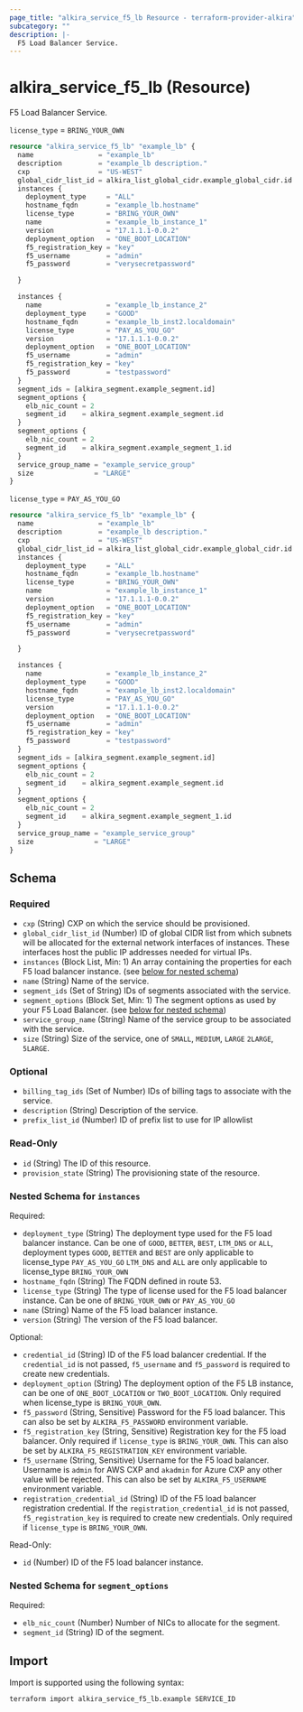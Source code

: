 ```yaml
---
page_title: "alkira_service_f5_lb Resource - terraform-provider-alkira"
subcategory: ""
description: |-
  F5 Load Balancer Service.
---
```


# alkira_service_f5_lb (Resource)

F5 Load Balancer Service.

`license_type` = `BRING_YOUR_OWN`
```terraform
resource "alkira_service_f5_lb" "example_lb" {
  name                = "example_lb"
  description         = "example_lb description."
  cxp                 = "US-WEST"
  global_cidr_list_id = alkira_list_global_cidr.example_global_cidr.id
  instances {
    deployment_type     = "ALL"
    hostname_fqdn       = "example_lb.hostname"
    license_type        = "BRING_YOUR_OWN"
    name                = "example_lb_instance_1"
    version             = "17.1.1.1-0.0.2"
    deployment_option   = "ONE_BOOT_LOCATION"
    f5_registration_key = "key"
    f5_username         = "admin"
    f5_password         = "verysecretpassword"

  }

  instances {
    name                = "example_lb_instance_2"
    deployment_type     = "GOOD"
    hostname_fqdn       = "example_lb_inst2.localdomain"
    license_type        = "PAY_AS_YOU_GO"
    version             = "17.1.1.1-0.0.2"
    deployment_option   = "ONE_BOOT_LOCATION"
    f5_username         = "admin"
    f5_registration_key = "key"
    f5_password         = "testpassword"
  }
  segment_ids = [alkira_segment.example_segment.id]
  segment_options {
    elb_nic_count = 2
    segment_id    = alkira_segment.example_segment.id
  }
  segment_options {
    elb_nic_count = 2
    segment_id    = alkira_segment.example_segment_1.id
  }
  service_group_name = "example_service_group"
  size               = "LARGE"
}
```

`license_type` = `PAY_AS_YOU_GO`
```terraform
resource "alkira_service_f5_lb" "example_lb" {
  name                = "example_lb"
  description         = "example_lb description."
  cxp                 = "US-WEST"
  global_cidr_list_id = alkira_list_global_cidr.example_global_cidr.id
  instances {
    deployment_type     = "ALL"
    hostname_fqdn       = "example_lb.hostname"
    license_type        = "BRING_YOUR_OWN"
    name                = "example_lb_instance_1"
    version             = "17.1.1.1-0.0.2"
    deployment_option   = "ONE_BOOT_LOCATION"
    f5_registration_key = "key"
    f5_username         = "admin"
    f5_password         = "verysecretpassword"

  }

  instances {
    name                = "example_lb_instance_2"
    deployment_type     = "GOOD"
    hostname_fqdn       = "example_lb_inst2.localdomain"
    license_type        = "PAY_AS_YOU_GO"
    version             = "17.1.1.1-0.0.2"
    deployment_option   = "ONE_BOOT_LOCATION"
    f5_username         = "admin"
    f5_registration_key = "key"
    f5_password         = "testpassword"
  }
  segment_ids = [alkira_segment.example_segment.id]
  segment_options {
    elb_nic_count = 2
    segment_id    = alkira_segment.example_segment.id
  }
  segment_options {
    elb_nic_count = 2
    segment_id    = alkira_segment.example_segment_1.id
  }
  service_group_name = "example_service_group"
  size               = "LARGE"
}
```

<!-- schema generated by tfplugindocs -->
## Schema

### Required

- `cxp` (String) CXP on which the service should be provisioned.
- `global_cidr_list_id` (Number) ID of global CIDR list from which subnets will be allocated for the external network interfaces of instances. These interfaces host the public IP addresses needed for virtual IPs.
- `instances` (Block List, Min: 1) An array containing the properties for each F5 load balancer instance. (see [below for nested schema](#nestedblock--instances))
- `name` (String) Name of the service.
- `segment_ids` (Set of String) IDs of segments associated with the service.
- `segment_options` (Block Set, Min: 1) The segment options as used by your F5 Load Balancer. (see [below for nested schema](#nestedblock--segment_options))
- `service_group_name` (String) Name of the service group to be associated with the service.
- `size` (String) Size of the service, one of `SMALL`, `MEDIUM`, `LARGE` `2LARGE`, `5LARGE`.

### Optional

- `billing_tag_ids` (Set of Number) IDs of billing tags to associate with the service.
- `description` (String) Description of the service.
- `prefix_list_id` (Number) ID of prefix list to use for IP allowlist

### Read-Only

- `id` (String) The ID of this resource.
- `provision_state` (String) The provisioning state of the resource.

<a id="nestedblock--instances"></a>
### Nested Schema for `instances`

Required:

- `deployment_type` (String) The deployment type used for the F5 load balancer instance. Can be one of `GOOD`, `BETTER`, `BEST`, `LTM_DNS` or `ALL`, deployment types `GOOD`, `BETTER` and `BEST` are only applicable to license_type `PAY_AS_YOU_GO` `LTM_DNS` and `ALL` are only applicable to license_type `BRING_YOUR_OWN`
- `hostname_fqdn` (String) The FQDN defined in route 53.
- `license_type` (String) The type of license used for the F5 load balancer instance. Can be one of `BRING_YOUR_OWN` or `PAY_AS_YOU_GO`
- `name` (String) Name of the F5 load balancer instance.
- `version` (String) The version of the F5 load balancer.

Optional:

- `credential_id` (String) ID of the F5 load balancer credential. If the `credential_id` is not passed, `f5_username` and `f5_password` is required to create new credentials.
- `deployment_option` (String) The deployment option of the F5 LB instance, can be one of `ONE_BOOT_LOCATION` or `TWO_BOOT_LOCATION`. Only required when license_type is `BRING_YOUR_OWN`.
- `f5_password` (String, Sensitive) Password for the F5 load balancer. This can also be set by `ALKIRA_F5_PASSWORD` environment variable.
- `f5_registration_key` (String, Sensitive) Registration key for the F5 load balancer. Only required if `license_type` is `BRING_YOUR_OWN`. This can also be set by `ALKIRA_F5_REGISTRATION_KEY` environment variable.
- `f5_username` (String, Sensitive) Username for the F5 load balancer. Username is `admin` for AWS CXP and `akadmin`  for Azure CXP any other value will be rejected. This can also be set by `ALKIRA_F5_USERNAME` environment variable.
- `registration_credential_id` (String) ID of the F5 load balancer registration credential. If the `registration_credential_id` is not passed, `f5_registration_key` is required to create new credentials. Only required if `license_type` is `BRING_YOUR_OWN`.

Read-Only:

- `id` (Number) ID of the F5 load balancer instance.


<a id="nestedblock--segment_options"></a>
### Nested Schema for `segment_options`

Required:

- `elb_nic_count` (Number) Number of NICs to allocate for the segment.
- `segment_id` (String) ID of the segment.

## Import

Import is supported using the following syntax:

```shell
terraform import alkira_service_f5_lb.example SERVICE_ID
```
